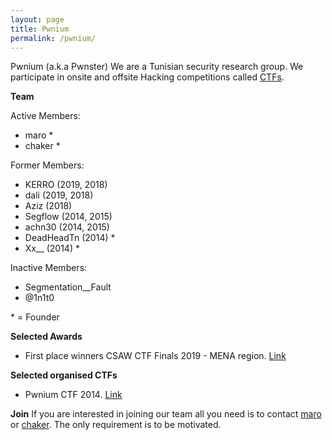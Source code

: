 ```yaml
---
layout: page
title: Pwnium
permalink: /pwnium/
---
```



Pwnium (a.k.a Pwnster) We are a Tunisian security research group. 
We participate in onsite and offsite Hacking competitions called [CTFs](https://ctftime.org/ctf-wtf/).

**Team**

Active Members:

 - maro * 
 - chaker *

Former Members:

 - KERRO (2019, 2018) 
 - dali (2019, 2018)
 -  Aziz (2018) 
 - Segflow (2014, 2015)
 - achn30 (2014, 2015) 
 - DeadHeadTn (2014) *
 - Xx__ (2014) *

Inactive Members:
 - Segmentation__Fault 
 - @1n1t0

\* = Founder

**Selected Awards**

 - First place winners CSAW CTF Finals 2019 - MENA region. [Link](https://43f60238-2232-4612-9aac-81bc9da2dd4e.filesusr.com/ugd/acbc49_56c68c4f0f9341ea9d6e0e7d2423ac33.pdf)

**Selected organised CTFs**

 - Pwnium CTF 2014. [Link](https://ctftime.org/event/150)

**Join**
If you are interested in joining our team all you need is to contact [maro](https://www.facebook.com/marobkri) or [chaker](https://www.facebook.com/benhammouda.chaker).
The only requirement is to be motivated.


